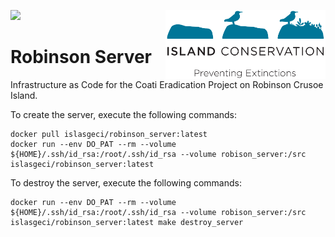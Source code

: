 <a href="https://www.islas.org.mx/"><img src="https://www.islas.org.mx/img/logo.svg" width="256" /></a>
<a href="https://www.islandconservation.org/"><img src="https://github.com/IslasGECI/robinson_code/blob/develop/assets/images/ic_logo.png" align="right" width="256" /></a>


# Robinson Server

Infrastructure as Code for the Coati Eradication Project on Robinson Crusoe Island.

To create the server, execute the following commands:

```shell
docker pull islasgeci/robinson_server:latest
docker run --env DO_PAT --rm --volume ${HOME}/.ssh/id_rsa:/root/.ssh/id_rsa --volume robison_server:/src islasgeci/robinson_server:latest
```

To destroy the server, execute the following commands:

```shell
docker run --env DO_PAT --rm --volume ${HOME}/.ssh/id_rsa:/root/.ssh/id_rsa --volume robison_server:/src islasgeci/robinson_server:latest make destroy_server
```

